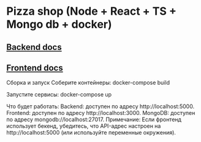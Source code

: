 # Pizza shop  (Node + React + TS + Mongo db + docker)

## [Backend docs](https://github.com/AlexandrKarpovich/pizza-shop/blob/master/backend/README.md)

## [Frontend docs](https://github.com/AlexandrKarpovich/pizza-shop/blob/master/frontend/README.md)


Сборка и запуск
Соберите контейнеры:
docker-compose build

Запустите сервисы:
docker-compose up

Что будет работать:
Backend: доступен по адресу http://localhost:5000.
Frontend: доступен по адресу http://localhost:3000.
MongoDB: доступен по адресу mongodb://localhost:27017.
Примечание:
Если фронтенд использует бекенд, убедитесь, что API-адрес настроен на http://localhost:5000 (или используйте переменные окружения).